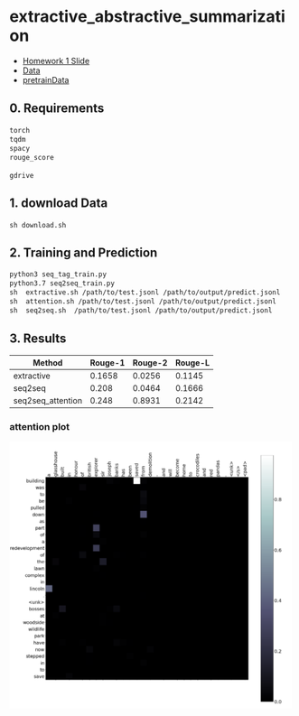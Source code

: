 # extractive_abstractive_summarization
* [Homework 1 Slide](https://docs.google.com/presentation/d/1omvZRbcbpo1gQ2hlktPV9gZzuAfEHcsJa18IoytgQjk/edit#slide=id.g8130877143_0_0)
* [Data](https://drive.google.com/drive/folders/1L_ayPqKlm6KmimjTHvheLQgm2EZfajh4)
* [pretrainData](https://drive.google.com/drive/folders/1xIU1EoUf0P5z0tRmcVH5zz7APwFZ4BWe)

## 0. Requirements
```
torch
tqdm
spacy
rouge_score

gdrive
```
## 1. download Data
```
sh download.sh
```
## 2. Training and Prediction
```
python3 seq_tag_train.py 
python3.7 seq2seq_train.py
sh  extractive.sh /path/to/test.jsonl /path/to/output/predict.jsonl
sh  attention.sh /path/to/test.jsonl /path/to/output/predict.jsonl
sh  seq2seq.sh  /path/to/test.jsonl /path/to/output/predict.jsonl
```

## 3. Results

| Method | Rouge-1 | Rouge-2 | Rouge-L | 
| --- | --------- | ------ | ------- | 
| extractive      | 0.1658 | 0.0256 |0.1145            |
| seq2seq      | 0.208 |  0.0464 | 0.1666 |
| seq2seq_attention      | 0.248         | 0.8931 | 0.2142  |

### attention plot

<img src="./result/attn_plot.PNG" width="500"/>
